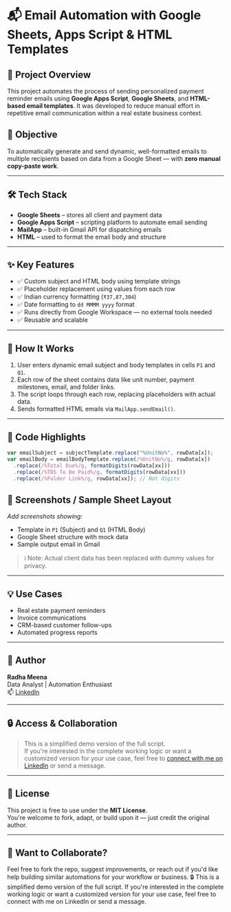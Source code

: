 # 📬 Email Automation with Google Sheets, Apps Script & HTML Templates

## 🔧 Project Overview
This project automates the process of sending personalized payment reminder emails using **Google Apps Script**, **Google Sheets**, and **HTML-based email templates**. It was developed to reduce manual effort in repetitive email communication within a real estate business context.

## 🎯 Objective
To automatically generate and send dynamic, well-formatted emails to multiple recipients based on data from a Google Sheet — with **zero manual copy-paste work**.

---

## 🛠️ Tech Stack

- **Google Sheets** – stores all client and payment data
- **Google Apps Script** – scripting platform to automate email sending
- **MailApp** – built-in Gmail API for dispatching emails
- **HTML** – used to format the email body and structure

---

## ✨ Key Features

- ✅ Custom subject and HTML body using template strings
- ✅ Placeholder replacement using values from each row
- ✅ Indian currency formatting (`₹37,87,304`)
- ✅ Date formatting to `dd MMMM yyyy` format
- ✅ Runs directly from Google Workspace — no external tools needed
- ✅ Reusable and scalable

---

## 🧠 How It Works

1. User enters dynamic email subject and body templates in cells `P1` and `Q1`.
2. Each row of the sheet contains data like unit number, payment milestones, email, and folder links.
3. The script loops through each row, replacing placeholders with actual data.
4. Sends formatted HTML emails via `MailApp.sendEmail()`.

---

## 📌 Code Highlights

```javascript
var emailSubject = subjectTemplate.replace("%UnitNo%", rowData[x]);
var emailBody = emailBodyTemplate.replace(/%UnitNo%/g, rowData[x])
  .replace(/%Total Due%/g, formatDigits(rowData[xx]))
  .replace(/%TDS To Be Paid%/g, formatDigits(rowData[xx]))
  .replace(/%Folder Link%/g, rowData[xx]); // Not digits
```

## 📸 Screenshots / Sample Sheet Layout

_Add screenshots showing:_

- Template in `P1` (Subject) and `Q1` (HTML Body)
- Google Sheet structure with mock data
- Sample output email in Gmail

> ℹ️ Note: Actual client data has been replaced with dummy values for privacy.

---

## 💡 Use Cases

- Real estate payment reminders
- Invoice communications
- CRM-based customer follow-ups
- Automated progress reports

---

## 👤 Author

**Radha Meena**  
Data Analyst | Automation Enthusiast  
📫 [LinkedIn](https://www.linkedin.com/in/radha-meena/)

---

## 🔒 Access & Collaboration

> This is a simplified demo version of the full script.  
> If you're interested in the complete working logic or want a customized version for your use case, feel free to [connect with me on LinkedIn](https://www.linkedin.com/in/radha-meena/) or send a message.

---

## 🔗 License

This project is free to use under the **MIT License**.  
You're welcome to fork, adapt, or build upon it — just credit the original author.

---

## 🙌 Want to Collaborate?

Feel free to fork the repo, suggest improvements, or reach out if you'd like help building similar automations for your workflow or business.
🔒 This is a simplified demo version of the full script. If you're interested in the complete working logic or want a customized version for your use case, feel free to connect with me on LinkedIn or send a message.


